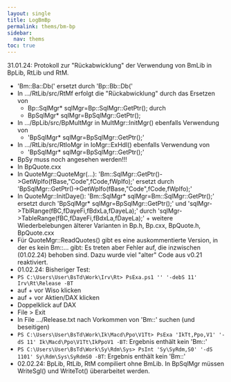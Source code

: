 ```yaml
---
layout: single
title: LogBmBp
permalink: thems/bm-bp
sidebar:
  nav: thems
toc: true 
---
```


31.01.24: Protokoll zur "Rückabwicklung" der Verwendung von BmLib in BpLib, RtLib und RtM.

- 'Bm::Ba::Db(' ersetzt durch 'Bp::Bb::Db('
- In .../RtLib/src/RtMf erfolgt die "Rückabwicklung" durch das Ersetzen von 
  - Bp::SqlMgr* sqlMgr=Bp::SqlMgr::GetPtr(); durch
  - BpSqlMgr* sqlMgr=BpSqlMgr::GetPtr();
- In .../BpLib/src/BpMultMgr in MultMgr::InitMgr() ebenfalls Verwendung von 
  - 'BpSqlMgr* sqlMgr=BpSqlMgr::GetPtr();'
- In .../RtLib/src/RtIoMgr in IoMgr::ExHdl() ebenfalls Verwendung von 
  - 'BpSqlMgr* sqlMgr=BpSqlMgr::GetPtr();'
- BpSy muss noch angesehen werden!!!
- In BpQuote.cxx
 - In QuoteMgr::QuoteMgr(...): 'Bm::SqlMgr::GetPtr()->GetWpIfo(fBase,"Code",fCode,fWpIfo);' ersetzt durch
 'BpSqlMgr::GetPtr()->GetWpIfo(fBase,"Code",fCode,fWpIfo);'
 - In QuoteMgr::InitDaye(): 'Bm::SqlMgr* sqlMgr=Bm::SqlMgr::GetPtr();'  ersetzt durch
 'BpSqlMgr* sqlMgr=BpSqlMgr::GetPtr();' und 'sqlMgr->TblRange(fBC,fDayeFi,fBdxLa,fDayeLa);' durch 
 'sqlMgr->TableRange(fBC,fDayeFi,fBdxLa,fDayeLa);' + weitere Wiederbelebungen älterer Varianten in
 Bp.h, Bp.cxx,  BpQuote.h, BpQuote.cxx
 - Für QuoteMgr::ReadQuotes() gibt es eine auskommentierte Version, in der es kein Bm::... gibt:
 Es treten aber Fehler auf, die inzwischen (01.02.24) behoben sind. Dazu wurde viel "alter" Code aus v0.21 
 reaktiviert.
- 01.02.24: Bisheriger Test:
 - ````PS C:\Users\User\BsTd\Work\Irv\Rt> PsExa.ps1 '' '-debS 11' Irv\Rt\Release -BT````
 - auf + vor Wiso klicken
 - auf + vor Aktien/DAX klicken
 - Doppelklick auf DAX
 - File > Exit
 - In File .../Release.txt nach Vorkommen von 'Bm::' suchen (und beseitigen) 
- ```` PS C:\Users\User\BsTd\Work\Ik\Macd\Ppo\V1Tt> PsExa 'IkTt,Ppo,V1' '-dS 11' Ik\Macd\Ppo\V1Tt\IkPpoV1 -BT ````:
Ergebnis enthält kein 'Bm::'
- ````PS C:\Users\User\BsTd\Work\Sy\Rdm\Sys> PsInt 'Sy\SyRdm,S0' '-dS 1101' Sy\Rdm\Sys\SyRdmS0 -BT````:
Ergebnis enthält kein 'Bm::'
- 02.02.24: BpLib, RtLib, RtM compiliert ohne BmLib. In BpSqlMgr müssen WriteSgl() und WriteTot() überarbeitet
werden.

